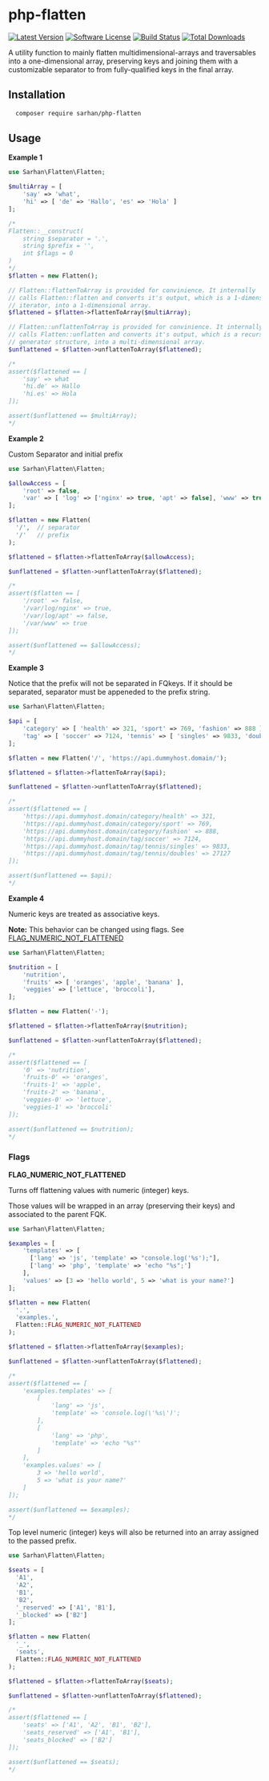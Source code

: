 # php-flatten

[![Latest Version](https://img.shields.io/github/release/AlaaSarhan/php-flatten.svg?style=flat-square)](https://github.com/AlaaSarhan/php-flatten/releases)
[![Software License](https://img.shields.io/badge/license-LGPL_v3.0-brightgreen.svg?style=flat-square)](LICENSE)
[![Build Status](https://travis-ci.org/AlaaSarhan/php-flatten.svg?branch=master)](https://travis-ci.org/AlaaSarhan/php-flatten)
[![Total Downloads](https://img.shields.io/packagist/dt/sarhan/php-flatten.svg?style=flat-square)](https://packagist.org/packages/sarhan/php-flatten)

A utility function to mainly flatten multidimensional-arrays and traversables into a one-dimensional array, preserving keys
and joining them with a customizable separator to from fully-qualified keys in the final array.

## Installation

```bash
  composer require sarhan/php-flatten
```

## Usage

**Example 1**

```php
use Sarhan\Flatten\Flatten;

$multiArray = [
    'say' => 'what',
    'hi' => [ 'de' => 'Hallo', 'es' => 'Hola' ]
];

/*
Flatten::__construct(
    string $separator = '.',
    string $prefix = '',
    int $flags = 0
)
*/
$flatten = new Flatten();

// Flatten::flattenToArray is provided for convinience. It internally
// calls Flatten::flatten and converts it's output, which is a 1-dimensional
// iterator, into a 1-dimensional array.
$flattened = $flatten->flattenToArray($multiArray);

// Flatten::unflattenToArray is provided for convinience. It internally
// calls Flatten::unflatten and converts it's output, which is a recursive
// generator structure, into a multi-dimensional array.
$unflattened = $flatten->unflattenToArray($flattened);

/*
assert($flattened == [
    'say' => what
    'hi.de' => Hallo
    'hi.es' => Hola
]);

assert($unflattened == $multiArray);
*/
```

**Example 2**

Custom Separator and initial prefix
```php
use Sarhan\Flatten\Flatten;

$allowAccess = [
    'root' => false,
    'var' => [ 'log' => ['nginx' => true, 'apt' => false], 'www' => true ],
];

$flatten = new Flatten(
  '/',  // separator
  '/'   // prefix
);

$flattened = $flatten->flattenToArray($allowAccess);

$unflattened = $flatten->unflattenToArray($flattened);

/*
assert($flatten == [
    '/root' => false,
    '/var/log/nginx' => true,
    '/var/log/apt' => false,
    '/var/www' => true
]);

assert($unflattened == $allowAccess);
*/
```

**Example 3**

Notice that the prefix will not be separated in FQkeys. If it should be separated, separator must be appeneded to the prefix string.

```php
use Sarhan\Flatten\Flatten;

$api = [
    'category' => [ 'health' => 321, 'sport' => 769, 'fashion' => 888 ],
    'tag' => [ 'soccer' => 7124, 'tennis' => [ 'singles' => 9833, 'doubles' => 27127 ] ],
];

$flatten = new Flatten('/', 'https://api.dummyhost.domain/');

$flattened = $flatten->flattenToArray($api);

$unflattened = $flatten->unflattenToArray($flattened);

/*
assert($flattened == [
    'https://api.dummyhost.domain/category/health' => 321,
    'https://api.dummyhost.domain/category/sport' => 769,
    'https://api.dummyhost.domain/category/fashion' => 888,
    'https://api.dummyhost.domain/tag/soccer' => 7124,
    'https://api.dummyhost.domain/tag/tennis/singles' => 9833,
    'https://api.dummyhost.domain/tag/tennis/doubles' => 27127
]);

assert($unflattened == $api);
*/
```

**Example 4**

Numeric keys are treated as associative keys.

**Note:** This behavior can be changed using flags. See [FLAG_NUMERIC_NOT_FLATTENED](#numeric_not_flattened)

```php
use Sarhan\Flatten\Flatten;

$nutrition = [
    'nutrition',
    'fruits' => [ 'oranges', 'apple', 'banana' ],
    'veggies' => ['lettuce', 'broccoli'],
];

$flatten = new Flatten('-');

$flattened = $flatten->flattenToArray($nutrition);

$unflattened = $flatten->unflattenToArray($flattened);

/*
assert($flattened == [
    '0' => 'nutrition',
    'fruits-0' => 'oranges',
    'fruits-1' => 'apple',
    'fruits-2' => 'banana',
    'veggies-0' => 'lettuce',
    'veggies-1' => 'broccoli'
]);

assert($unflattened == $nutrition);
*/
```

### Flags

<a name="numeric_not_flattened"></a>**FLAG_NUMERIC_NOT_FLATTENED**

Turns off flattening values with numeric (integer) keys.

Those values will be wrapped in an array (preserving their keys) and associated to the parent FQK.

```php
use Sarhan\Flatten\Flatten;

$examples = [
    'templates' => [
      ['lang' => 'js', 'template' => "console.log('%s');"],
      ['lang' => 'php', 'template' => 'echo "%s";']
    ],
    'values' => [3 => 'hello world', 5 => 'what is your name?']
];

$flatten = new Flatten(
  '.',
  'examples.',
  Flatten::FLAG_NUMERIC_NOT_FLATTENED
);

$flattened = $flatten->flattenToArray($examples);

$unflattened = $flatten->unflattenToArray($flattened);

/*
assert($flattened == [
    'examples.templates' => [
        [
            'lang' => 'js',
            'template' => 'console.log(\'%s\')';
        ],
        [
            'lang' => 'php',
            'template' => 'echo "%s"'
        ]
    ],
    'examples.values' => [
        3 => 'hello world',
        5 => 'what is your name?'
    ]
]);

assert($unflattened == $examples);
*/
```
Top level numeric (integer) keys will also be returned into an array assigned to the passed prefix.

```php
use Sarhan\Flatten\Flatten;

$seats = [
  'A1',
  'A2',
  'B1',
  'B2',
  '_reserved' => ['A1', 'B1'],
  '_blocked' => ['B2']
];

$flatten = new Flatten(
  '_',
  'seats',
  Flatten::FLAG_NUMERIC_NOT_FLATTENED
);

$flattened = $flatten->flattenToArray($seats);

$unflattened = $flatten->unflattenToArray($flattened);

/*
assert($flattened == [
    'seats' => ['A1', 'A2', 'B1', 'B2'],
    'seats_reserved' => ['A1', 'B1'],
    'seats_blocked' => ['B2']
]);

assert($unflattened == $seats);
*/
```
